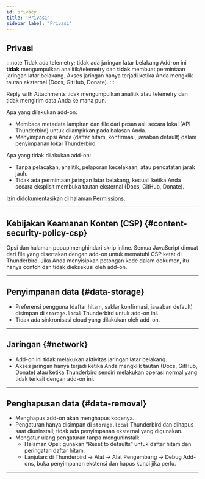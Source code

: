 ```yaml
---
id: privacy
title: 'Privasi'
sidebar_label: 'Privasi'
---
```


## Privasi

:::note Tidak ada telemetry; tidak ada jaringan latar belakang
Add-on ini **tidak** mengumpulkan analitik/telemetry dan **tidak** membuat permintaan jaringan latar belakang. Akses jaringan hanya terjadi ketika Anda mengklik tautan eksternal (Docs, GitHub, Donate).
:::

Reply with Attachments tidak mengumpulkan analitik atau telemetry dan tidak mengirim data Anda ke mana pun.

Apa yang dilakukan add-on:

- Membaca metadata lampiran dan file dari pesan asli secara lokal (API Thunderbird) untuk dilampirkan pada balasan Anda.
- Menyimpan opsi Anda (daftar hitam, konfirmasi, jawaban default) dalam penyimpanan lokal Thunderbird.

Apa yang tidak dilakukan add-on:

- Tanpa pelacakan, analitik, pelaporan kecelakaan, atau pencatatan jarak jauh.
- Tidak ada permintaan jaringan latar belakang, kecuali ketika Anda secara eksplisit membuka tautan eksternal (Docs, GitHub, Donate).

Izin didokumentasikan di halaman [Permissions](permissions).

---

## Kebijakan Keamanan Konten (CSP) {#content-security-policy-csp}

Opsi dan halaman popup menghindari skrip inline. Semua JavaScript dimuat dari file yang disertakan dengan add-on untuk mematuhi CSP ketat di Thunderbird. Jika Anda menyisipkan potongan kode dalam dokumen, itu hanya contoh dan tidak dieksekusi oleh add-on.

---

## Penyimpanan data {#data-storage}

- Preferensi pengguna (daftar hitam, saklar konfirmasi, jawaban default) disimpan di `storage.local` Thunderbird untuk add-on ini.
- Tidak ada sinkronisasi cloud yang dilakukan oleh add-on.

---

## Jaringan {#network}

- Add-on ini tidak melakukan aktivitas jaringan latar belakang.
- Akses jaringan hanya terjadi ketika Anda mengklik tautan (Docs, GitHub, Donate) atau ketika Thunderbird sendiri melakukan operasi normal yang tidak terkait dengan add-on ini.

---

## Penghapusan data {#data-removal}

- Menghapus add-on akan menghapus kodenya.
- Pengaturan hanya disimpan di `storage.local` Thunderbird dan dihapus saat diuninstall; tidak ada penyimpanan eksternal yang digunakan.
- Mengatur ulang pengaturan tanpa menguninstall:
  - Halaman Opsi: gunakan “Reset to defaults” untuk daftar hitam dan peringatan daftar hitam.
  - Lanjutan: di Thunderbird → Alat → Alat Pengembang → Debug Add-ons, buka penyimpanan ekstensi dan hapus kunci jika perlu.

---
